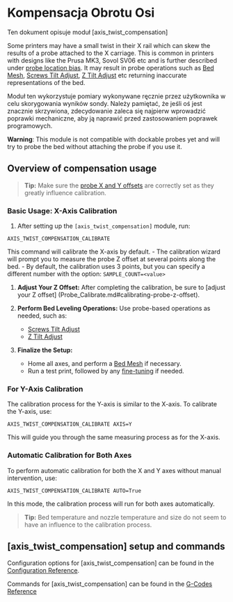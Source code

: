 # Kompensacja Obrotu Osi

Ten dokument opisuje moduł [axis_twist_compensation]

Some printers may have a small twist in their X rail which can skew the results of a probe attached to the X carriage. This is common in printers with designs like the Prusa MK3, Sovol SV06 etc and is further described under [probe location
bias](Probe_Calibrate.md#location-bias-check). It may result in probe operations such as [Bed Mesh](Bed_Mesh.md), [Screws Tilt Adjust](G-Codes.md#screws_tilt_adjust), [Z Tilt Adjust](G-Codes.md#z_tilt_adjust) etc returning inaccurate representations of the bed.

Moduł ten wykorzystuje pomiary wykonywane ręcznie przez użytkownika w celu skorygowania wyników sondy. Należy pamiętać, że jeśli oś jest znacznie skrzywiona, zdecydowanie zaleca się najpierw wprowadzić poprawki mechaniczne, aby ją naprawić przed zastosowaniem poprawek programowych.

**Warning**: This module is not compatible with dockable probes yet and will try to probe the bed without attaching the probe if you use it.

## Overview of compensation usage

> **Tip:** Make sure the [probe X and Y offsets](Config_Reference.md#probe) are correctly set as they greatly influence calibration.

### Basic Usage: X-Axis Calibration

1. After setting up the `[axis_twist_compensation]` module, run:

```
AXIS_TWIST_COMPENSATION_CALIBRATE
```

This command will calibrate the X-axis by default. - The calibration wizard will prompt you to measure the probe Z offset at several points along the bed. - By default, the calibration uses 3 points, but you can specify a different number with the option: `SAMPLE_COUNT=<value>`

1. **Adjust Your Z Offset:** After completing the calibration, be sure to [adjust your Z offset] (Probe_Calibrate.md#calibrating-probe-z-offset).
1. **Perform Bed Leveling Operations:** Use probe-based operations as needed, such as:

   - [Screws Tilt Adjust](G-Codes.md#screws_tilt_adjust)
   - [Z Tilt Adjust](G-Codes.md#z_tilt_adjust)

1. **Finalize the Setup:**

   - Home all axes, and perform a [Bed Mesh](Bed_Mesh.md) if necessary.
   - Run a test print, followed by any [fine-tuning](Axis_Twist_Compensation.md#fine-tuning) if needed.

### For Y-Axis Calibration

The calibration process for the Y-axis is similar to the X-axis. To calibrate the Y-axis, use:

```
AXIS_TWIST_COMPENSATION_CALIBRATE AXIS=Y
```

This will guide you through the same measuring process as for the X-axis.

### Automatic Calibration for Both Axes

To perform automatic calibration for both the X and Y axes without manual intervention, use:

```
AXIS_TWIST_COMPENSATION_CALIBRATE AUTO=True
```

In this mode, the calibration process will run for both axes automatically.

> **Tip:** Bed temperature and nozzle temperature and size do not seem to have an influence to the calibration process.

## [axis_twist_compensation] setup and commands

Configuration options for [axis_twist_compensation] can be found in the [Configuration Reference](Config_Reference.md#axis_twist_compensation).

Commands for [axis_twist_compensation] can be found in the [G-Codes Reference](G-Codes.md#axis_twist_compensation)
